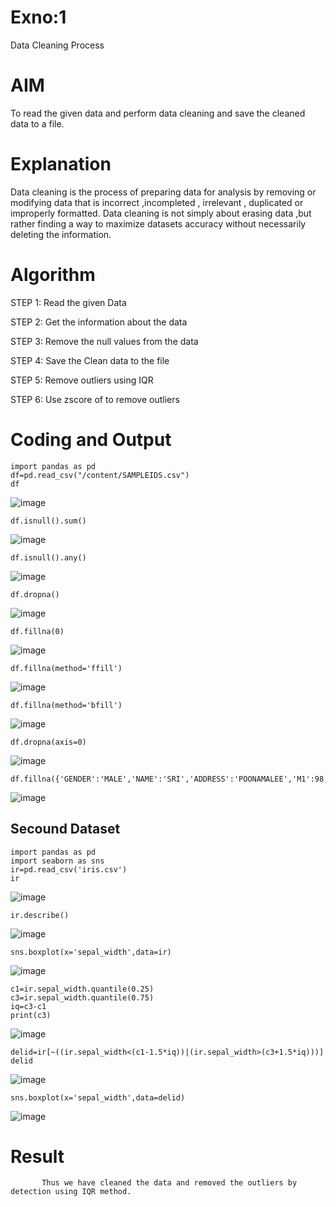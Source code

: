 # Exno:1
Data Cleaning Process

# AIM
To read the given data and perform data cleaning and save the cleaned data to a file.

# Explanation
Data cleaning is the process of preparing data for analysis by removing or modifying data that is incorrect ,incompleted , irrelevant , duplicated or improperly formatted. Data cleaning is not simply about erasing data ,but rather finding a way to maximize datasets accuracy without necessarily deleting the information.

# Algorithm
STEP 1: Read the given Data

STEP 2: Get the information about the data

STEP 3: Remove the null values from the data

STEP 4: Save the Clean data to the file

STEP 5: Remove outliers using IQR

STEP 6: Use zscore of to remove outliers

# Coding and Output
```
import pandas as pd
df=pd.read_csv("/content/SAMPLEIDS.csv")
df
```
![image](https://github.com/user-attachments/assets/b903e531-22de-46ef-9e30-f6da7da86e4c)
```
df.isnull().sum()
```
![image](https://github.com/user-attachments/assets/3c602648-5226-46af-bea5-722ddf2fe806)
```
df.isnull().any()
```
![image](https://github.com/user-attachments/assets/df19bcd6-551a-48f0-b380-00c162aeeb6d)
```
df.dropna()
```
![image](https://github.com/user-attachments/assets/df19bcd6-551a-48f0-b380-00c162aeeb6d)
```
df.fillna(0)
```
![image](https://github.com/user-attachments/assets/add8dc6d-01a8-4dac-b115-4f63d6056074)
```
df.fillna(method='ffill')
```
![image](https://github.com/user-attachments/assets/ded14828-eeb4-4b08-aac4-d1cbf35f3b09)
```
df.fillna(method='bfill')
```
![image](https://github.com/user-attachments/assets/f784c0f4-56ff-4435-8c81-990271a8bb34)
```
df.dropna(axis=0)
```
![image](https://github.com/user-attachments/assets/99546284-f891-44e0-9f78-376aaa3853d8)
```
df.fillna({'GENDER':'MALE','NAME':'SRI','ADDRESS':'POONAMALEE','M1':98,'M2':87,'M3':76,'M4':92,'TOTAL':305,'AVG':89.999999})
```
![image](https://github.com/user-attachments/assets/eec90623-3203-49e8-8420-dadc43b13d5c)
## Secound Dataset
```
import pandas as pd
import seaborn as sns
ir=pd.read_csv('iris.csv')
ir
```
![image](https://github.com/user-attachments/assets/de8a5b58-d1ec-431d-abd5-34d62a6a1d52)
```
ir.describe()
```
![image](https://github.com/user-attachments/assets/8a7f6368-29bc-4590-b3ae-4c47631142aa)
```
sns.boxplot(x='sepal_width',data=ir)
```
![image](https://github.com/user-attachments/assets/df729162-5f75-49e2-ad91-49096a8f314c)
```
c1=ir.sepal_width.quantile(0.25)
c3=ir.sepal_width.quantile(0.75)
iq=c3-c1
print(c3)
```
![image](https://github.com/user-attachments/assets/62fa4e5f-59b3-46eb-89ff-1a88db26c953)
```
delid=ir[~((ir.sepal_width<(c1-1.5*iq))|(ir.sepal_width>(c3+1.5*iq)))]
delid
```
![image](https://github.com/user-attachments/assets/4a634db2-b25b-4df7-9796-d9fd53565804)
```
sns.boxplot(x='sepal_width',data=delid)
```
![image](https://github.com/user-attachments/assets/7e417ff3-1078-47c0-99f7-042444c1aa44)

# Result
           Thus we have cleaned the data and removed the outliers by detection using IQR method.
